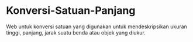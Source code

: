 # Konversi-Satuan-Panjang
Web untuk konversi satuan yang digunakan untuk mendeskripsikan ukuran tinggi, panjang, jarak suatu benda atau objek yang diukur.
